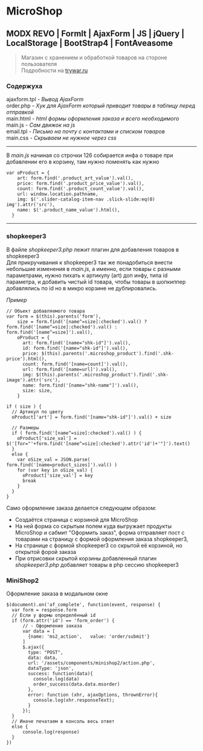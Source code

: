 # MicroShop
## MODX REVO | FormIt | AjaxForm | JS | jQuery | LocalStorage | BootStrap4 | FontAveasome
> Магазин с хранением и обработкой товаров на стороне пользователя  
> Подробности на [trywar.ru](https://trywar.ru/3/205/)

### Содержуха
ajaxform.tpl - _Вывод AjaxForm_  
order.php - _Хук для AjaxForm который приводит товары в таблицу перед отправкой_  
main.html - _html формы оформления заказа и всего необходимого_  
main.js - _Сам движок на js_  
email.tpl - _Письмо на почту с контактами и списком товаров_  
main.css - _Скрываем не нужное через css_  
___

В *main.js* начиная со строчки 126 собирается инфа о товаре при добавлении его в корзину, там нужно поменять как нужно
```
var oProduct = {
    art: form.find('.product_art_value').val(),
    price: form.find('.product_price_value').val(),
    count: form.find('.product_count_value').val(),
    url: window.location.pathname,
    img: $('.slider-catalog-item-nav .slick-slide:eq(0) img').attr('src'),
    name: $('.product_name_value').html(),
  }
```
___

### shopkeeper3
В файле _shopkeeper3.php_ лежит плагин для добавления товаров в shopkeeper3  
Для прикручивания к shopkeeper3 так же понадобиться внести небольшие изменения в _main.js_,
а именно, если товары с разными параметрами, нужно пихать к артикулу (art) доп инфу, типа id параметра, и добавить чистый id товара, чтобы товары в шопкиппер добавлялись по id но в микро корзине не дублировались.

_Пример_
```
// Объект добавляемого товара
var form = $(this).parents('form'),
    size = form.find('[name^=size]:checked').val() ? form.find('[name^=size]:checked').val() : form.find('[name^=size]').val(),
    oProduct = {
      art: form.find('[name="shk-id"]').val(),
      id: form.find('[name="shk-id"]').val(),
      price: $(this).parents('.microshop_product').find('.shk-price').html(),
      count: form.find('[name=count]').val(),
      url: form.find('[name=url]').val(),
      img: $(this).parents('.microshop_product').find('.shk-image').attr('src'),
      name: form.find('[name="shk-name"]').val(),
      size: size,
    }

if ( size ) {
  // Артикул по цвету
  oProduct['art'] = form.find('[name="shk-id"]').val() + size

  // Размеры
  if ( form.find('[name^=size]:checked').val() ) {
    oProduct['size_val'] = $('[for="'+form.find('[name^=size]:checked').attr('id')+'"]').text()
  }
  else {
    var oSize_val = JSON.parse( form.find('[name=product_sizes]').val() )
    for (var key in oSize_val) {
      oProduct['size_val'] = key
      break
    }
  }
}
```

Само оформление заказа делается следующем образом:
* Создаётся страница с корзиной для MicroShop
* На ней форма со скрытым полем куда выгружает продукты MicroShop и сабмит "Оформить заказ", форма отправляет пост с товарами на страницу с формой оформления заказа shopkeeper3,
* На странице с формой shopkeeper3 со скрытой её корзиной, но открытой форой заказа
* При отрисовки скрытой корзины добавленный плагин _shopkeeper3.php_ добавляет товары в php сессию shopkeeper3


### MiniShop2
Оформление заказа в модальном окне

```
$(document).on('af_complete', function(event, response) {
  var form = response.form
  // Если у формы определённый id
  if (form.attr('id') == 'form_order') {
      // - Оформление заказа
      var data = [
        {name: 'ms2_action',   value: 'order/submit'}
      ]
      $.ajax({
        type: "POST",
        data: data,
        url: '/assets/components/minishop2/action.php',
        dataType: 'json',
        success: function(data){
          console.log(data)
          order_success(data.data.msorder)
        },
        error: function (xhr, ajaxOptions, thrownError){
          console.log(xhr.responseText);
        }
      });
  }
  // Иначе печатаем в консоль весь ответ
  else {
      console.log(response)
  }
})
```
